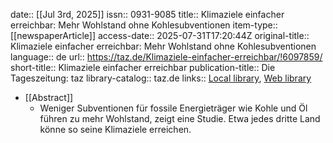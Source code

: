date:: [[Jul 3rd, 2025]]
issn:: 0931-9085
title:: Klimaziele einfacher erreichbar: Mehr Wohlstand ohne Kohlesubventionen
item-type:: [[newspaperArticle]]
access-date:: 2025-07-31T17:20:44Z
original-title:: Klimaziele einfacher erreichbar: Mehr Wohlstand ohne Kohlesubventionen
language:: de
url:: https://taz.de/Klimaziele-einfacher-erreichbar/!6097859/
short-title:: Klimaziele einfacher erreichbar
publication-title:: Die Tageszeitung: taz
library-catalog:: taz.de
links:: [Local library](zotero://select/library/items/GAIAIYCJ), [Web library](https://www.zotero.org/users/46463/items/GAIAIYCJ)

- [[Abstract]]
	- Weniger Subventionen für fossile Energieträger wie Kohle und Öl führen zu mehr Wohlstand, zeigt eine Studie. Etwa jedes dritte Land könne so seine Klimaziele erreichen.
